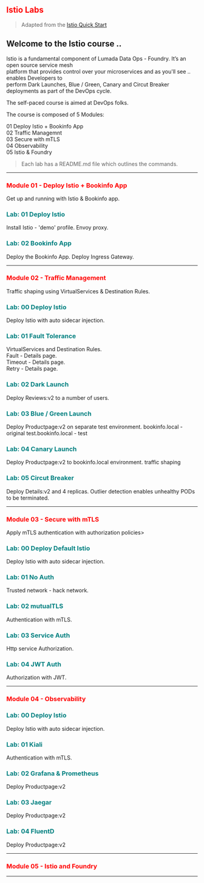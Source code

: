 ## <font color='red'> Istio Labs </font>

> Adapted from the [Istio Quick Start](https://istio.io/docs/setup/kubernetes/quick-start/)

## Welcome to the Istio course ..
Istio is a fundamental component of Lumada Data Ops - Foundry. It’s an open source service mesh   
platform that provides control over your microservices and as you'll see .. enables Developers to  
perform Dark Launches, Blue / Green, Canary and Circut Breaker deployments as part of the DevOps cycle.

The self-paced course is aimed at DevOps folks. 

The course is composed of 5 Modules:  

  01 Deploy Istio + Bookinfo App  
  02 Traffic Managemnt  
  03 Secure with mTLS  
  04 Observability  
  05 Istio & Foundry

> Each lab has a README.md file which outlines the commands.

---

### <font color='red'> Module 01 - Deploy Istio + Bookinfo App </font>
Get up and running with Istio & Bookinfo app.

### <font color="teal"> Lab: 01 Deploy Istio </font>
Install Istio - 'demo' profile.
Envoy proxy.

### <font color="teal"> Lab: 02 Bookinfo App </font>
Deploy the Bookinfo App.
Deploy Ingress Gateway.

---

### <font color='red'> Module 02 - Traffic Management </font>
Traffic shaping using VirtualServices & Destination Rules.

### <font color="teal"> Lab: 00 Deploy Istio </font> 
Deploy Istio with auto sidecar injection. 

### <font color="teal"> Lab: 01 Fault Tolerance </font>
VirtualServices and Destination Rules.  
Fault - Details page.  
Timeout - Details page.  
Retry - Details page.  

### <font color="teal"> Lab: 02 Dark Launch </font>
Deploy Reviews:v2 to a number of users. 

### <font color="teal"> Lab: 03 Blue / Green Launch </font>
Deploy Productpage:v2 on separate test environment.
bookinfo.local - original
test.bookinfo.local - test

### <font color="teal"> Lab: 04 Canary Launch </font>
Deploy Productpage:v2 to bookinfo.local environment.
traffic shaping

### <font color="teal"> Lab: 05 Circut Breaker </font>
Deploy Details:v2 and 4 replicas.
Outlier detection enables unhealthy PODs to be terminated.

---

### <font color='red'> Module 03 - Secure with mTLS </font>
Apply mTLS authentication with authorization policies>

### <font color="teal"> Lab: 00 Deploy Default Istio </font>
Deploy Istio with auto sidecar injection. 

### <font color="teal"> Lab: 01 No Auth </font>
Trusted network - hack network. 

### <font color="teal"> Lab: 02 mutualTLS </font>
Authentication with mTLS. 

### <font color="teal"> Lab: 03 Service Auth </font>
Http service Authorization.

### <font color="teal"> Lab: 04 JWT Auth </font>
Authorization with JWT.

---

### <font color='red'> Module 04 - Observability </font>

### <font color="teal"> Lab: 00 Deploy Istio </font>
Deploy Istio with auto sidecar injection. 

### <font color="teal"> Lab: 01 Kiali </font>
Authentication with mTLS. 

### <font color="teal"> Lab: 02 Grafana & Prometheus </font>
Deploy Productpage:v2

### <font color="teal"> Lab: 03 Jaegar </font>
Deploy Productpage:v2

### <font color="teal"> Lab: 04 FluentD </font>
Deploy Productpage:v2

---

### <font color='red'> Module 05 - Istio and Foundry </font>



---